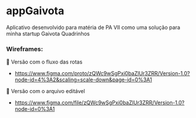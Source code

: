 # appGaivota
Aplicativo desenvolvido para matéria de PA VII como uma solução para minha startup Gaivota Quadrinhos

### Wireframes:
🎲 Versão com o fluxo das rotas
- https://www.figma.com/proto/zQWc9wSgPxi0baZlUr3ZRR/Version-1.0?node-id=4%3A2&scaling=scale-down&page-id=0%3A1

🎲 Versão com o arquivo editável
- https://www.figma.com/file/zQWc9wSgPxi0baZlUr3ZRR/Version-1.0?node-id=0%3A1
